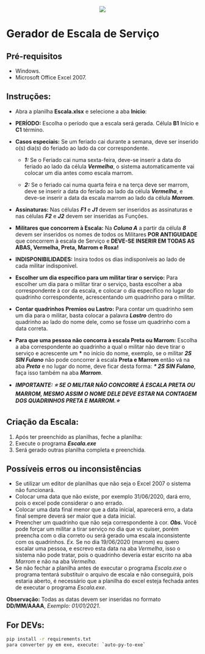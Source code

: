 <p align="center"><img src="https://github.com/coelhocta/Escala/blob/master/img/soldado.ico"></p>

# Gerador de Escala de Serviço

## Pré-requisitos

* Windows.
* Microsoft Office Excel 2007.

## Instruções:

* Abra a planilha **Escala.xlsx** e selecione a aba **Inicio**:

* **PERÍODO:** Escolha o período que a escala será gerada. Célula **B1** Início e **C1** término.

* **Casos especiais:** Se um feriado cai durante a semana, deve ser inserido o(s) dia(s) do feriado ao lado da cor correspondente.

  - ***1:*** Se o Feriado cai numa sexta-feira, deve-se inserir a data do feriado ao lado da célula ***Vermelha***, o sistema automaticamente vai colocar um dia antes como escala marrom.

  - ***2:*** Se o feriado cai numa quarta feira e na terça deve ser marrom, deve se inserir a data do feriado ao lado da célula ***Vermelha***, e deve-se inserir a data da escala marrom ao lado da célula ***Marrom***.

* **Assinaturas:** Nas células ***F1*** e ***J1*** devem ser inseridos as assinaturas e nas células ***F2*** e ***J2*** devem ser inseridas as Funções.

* **Militares que concorrem à Escala:** Na ***Coluna A*** a partir da célula ***8*** devem ser inseridos os nomes de todos os Militares **POR ANTIGUIDADE** que concorrem à escala de Serviço e **DEVE-SE INSERIR EM TODAS AS ABAS, Vermelha, Preta, Marrom e Roxa!**

* **INDISPONIBILIDADES:** Insira todos os dias indisponíveis ao lado de cada militar indisponível.

* **Escolher um dia específico para um militar tirar o serviço:** Para escolher um dia para o militar tirar o serviço, basta escolher a aba correspondente à cor da escala, e colocar o dia específico no lugar do quadrinho correspondente, acrescentando um quadrinho para o militar.

* **Contar quadrinhos Premios ou Lastro:** Para contar um quadrinho sem um dia para o militar, basta colocar a palavra ***Lastro*** dentro do quadrinho ao lado do nome dele, como se fosse um quadrinho com a data correta.

* **Para que uma pessoa não concorra à escala Preta ou Marrom:** Escolha a aba correspondente ao quadrinho a qual o militar não deve tirar o serviço e acrescente um **\*** no início do nome, exemplo, se o militar ***2S SIN Fulano*** não pode concorrer à escala **Preta e Marrom** então vá na aba ***Preta*** e no lugar do nome, deve ficar desta forma: ***\* 2S SIN Fulano***, faça isso também na aba ***Marrom***.

* ***IMPORTANTE: ⭐️ SE O MILITAR NÃO CONCORRE À ESCALA PRETA OU MARROM, MESMO ASSIM O NOME DELE DEVE ESTAR NA CONTAGEM DOS QUADRINHOS PRETA E MARROM.⭐️***

## Criação da Escala:

1. Após ter preenchido as planilhas, feche a planilha:
2. Execute o programa ***Escala.exe***
3. Será gerado outras planilha completa e preenchida.

## Possíveis erros ou inconsistências

* Se utilizar um editor de planilhas que não seja o Excel 2007 o sistema não funcionará.
* Colocar uma data que não existe, por exemplo 31/06/2020, dará erro, pois o excel pode considerar o ano errado.
* Colocar uma data final menor que a data inicial, aparecerá erro, a data final sempre deverá ser maior que a data inicial.
* Preencher um quadrinho que não seja correspondente à cor. ***Obs.*** Você pode forçar um militar a tirar serviço no dia que vc quiser, porém preencha com o dia correto ou será gerado uma escala inconsistente com os quadrinhos. *Ex.* Se no dia 19/06/2020 (marrom) eu quero escalar uma pessoa, e escrevo esta data na aba *Vermelha*, isso o sistema não pode tratar, pois o quadrinho deveria estar escrito na aba *Marrom* e não na aba *Vermelha*.
* Se não fechar a planilha antes de executar o programa *Escala.exe* o programa tentará substituir o arquivo de escala e não conseguirá, pois estaria aberto, é necessário que a planilha do excel esteja fechada antes de executar o programa *Escala.exe*.

**Observação:** Todas as datas devem ser inseridas no formato **DD/MM/AAAA**, *Exemplo: 01/01/2021*.


## For DEVs:
```sh
pip install -r requirements.txt
para converter py em exe, execute: `auto-py-to-exe`
```

